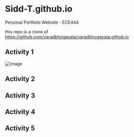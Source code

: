 # Sidd-T.github.io
Personal Portfolio Website - ECE444

this repo is a clone of
https://github.com/varadbhogayata/varadbhogayata.github.io 

## Activity 1

![image](https://github.com/user-attachments/assets/0268579e-5353-4d2e-8126-78420d6de75c)

## Activity 2

## Activity 3

## Activity 4

## Activity 5

